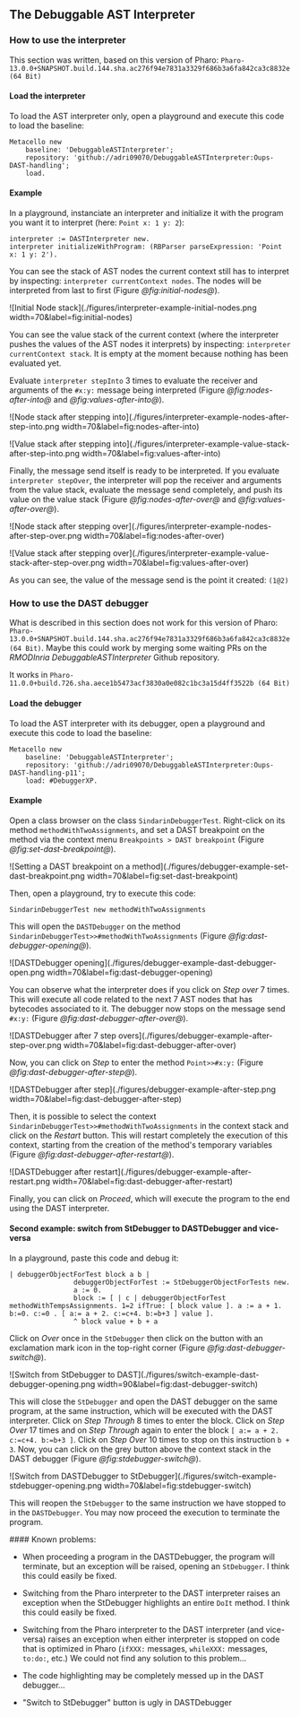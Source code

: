 ## The Debuggable AST Interpreter

### How to use the interpreter

This section was written, based on this version of Pharo: `Pharo-13.0.0+SNAPSHOT.build.144.sha.ac276f94e7831a3329f686b3a6fa842ca3c8832e (64 Bit)`

#### Load the interpreter

To load the AST interpreter only, open a playground and execute this code to load the baseline:

```Smalltalk
Metacello new
    baseline: 'DebuggableASTInterpreter';
    repository: 'github://adri09070/DebuggableASTInterpreter:Oups-DAST-handling';
    load.
```

#### Example

In a playground, instanciate an interpreter and initialize it with the program you want it to interpret (here: `Point x: 1 y: 2`):

```Smalltalk
interpreter := DASTInterpreter new.
interpreter initializeWithProgram: (RBParser parseExpression: 'Point x: 1 y: 2').
```

You can see the stack of AST nodes the current context still has to interpret by inspecting: `interpreter currentContext nodes`. The nodes will be interpreted from last to first (Figure *@fig:initial-nodes@*).

![Initial Node stack](./figures/interpreter-example-initial-nodes.png width=70&label=fig:initial-nodes)

You can see the value stack of the current context (where the interpreter pushes the values of the AST nodes it interprets) by inspecting: `interpreter currentContext stack`. It is empty at the moment because nothing has been evaluated yet.

Evaluate `interpreter stepInto` 3 times to evaluate the receiver and arguments of the `#x:y:` message being interpreted (Figure *@fig:nodes-after-into@* and *@fig:values-after-into@*).  

![Node stack after stepping into](./figures/interpreter-example-nodes-after-step-into.png width=70&label=fig:nodes-after-into)  

![Value stack after stepping into](./figures/interpreter-example-value-stack-after-step-into.png width=70&label=fig:values-after-into)  


Finally, the message send itself is ready to be interpreted. If you evaluate `interpreter stepOver`, the interpreter will pop the receiver and arguments from the value stack, evaluate the message send completely, and push its value on the value stack (Figure *@fig:nodes-after-over@* and *@fig:values-after-over@*).  

![Node stack after stepping over](./figures/interpreter-example-nodes-after-step-over.png width=70&label=fig:nodes-after-over)  

![Value stack after stepping over](./figures/interpreter-example-value-stack-after-step-over.png width=70&label=fig:values-after-over)  

As you can see, the value of the message send is the point it created: `(1@2)`

### How to use the DAST debugger

What is described in this section does not work for this version of Pharo: `Pharo-13.0.0+SNAPSHOT.build.144.sha.ac276f94e7831a3329f686b3a6fa842ca3c8832e (64 Bit)`. 
Maybe this could work by merging some waiting PRs on the _RMODInria DebuggableASTInterpreter_ Github repository.

It works in `Pharo-11.0.0+build.726.sha.aece1b5473acf3830a0e082c1bc3a15d4ff3522b (64 Bit)`

#### Load the debugger

To load the AST interpreter with its debugger, open a playground and execute this code to load the baseline:

```Smalltalk
Metacello new
    baseline: 'DebuggableASTInterpreter';
    repository: 'github://adri09070/DebuggableASTInterpreter:Oups-DAST-handling-p11';
    load: #DebuggerXP.
```

#### Example

Open a class browser on the class `SindarinDebuggerTest`.
Right-click on its method `methodWithTwoAssignments`, and set a DAST breakpoint on the method via the context menu `Breakpoints > DAST breakpoint` (Figure *@fig:set-dast-breakpoint@*).

![Setting a DAST breakpoint on a method](./figures/debugger-example-set-dast-breakpoint.png width=70&label=fig:set-dast-breakpoint)

Then, open a playground, try to execute this code:

```Smalltalk
SindarinDebuggerTest new methodWithTwoAssignments 
```

This will open the `DASTDebugger` on the method `SindarinDebuggerTest>>#methodWithTwoAssignments` (Figure *@fig:dast-debugger-opening@*).

![DASTDebugger opening](./figures/debugger-example-dast-debugger-open.png width=70&label=fig:dast-debugger-opening)

You can observe what the interpreter does if you click on _Step over_ 7 times. 
This will execute all code related to the next 7 AST nodes that has bytecodes associated to it.
The debugger now stops on the message send `#x:y:` (Figure *@fig:dast-debugger-after-over@*).

![DASTDebugger after 7 step overs](./figures/debugger-example-after-step-over.png width=70&label=fig:dast-debugger-after-over)

Now, you can click on _Step_ to enter the method `Point>>#x:y:` (Figure *@fig:dast-debugger-after-step@*).

![DASTDebugger after step](./figures/debugger-example-after-step.png width=70&label=fig:dast-debugger-after-step)

Then, it is possible to select the context `SindarinDebuggerTest>>#methodWithTwoAssignments` in the context stack and click on the _Restart_ button.
This will restart completely the execution of this context, starting from the creation of the method's temporary variables (Figure *@fig:dast-debugger-after-restart@*).

![DASTDebugger after restart](./figures/debugger-example-after-restart.png width=70&label=fig:dast-debugger-after-restart)

Finally, you can click on _Proceed_, which will execute the program to the end using the DAST interpreter.

#### Second example: switch from StDebugger to DASTDebugger and vice-versa

In a playground, paste this code and debug it:

```Smalltalk
| debuggerObjectForTest block a b |
				debuggerObjectForTest := StDebuggerObjectForTests new. 
				a := 0.
				block := [ | c | debuggerObjectForTest methodWithTempsAssignments. 1=2 ifTrue: [ block value ]. a := a + 1. b:=0. c:=0 . [ a:= a + 2. c:=c+4. b:=b+3 ] value ].
				^ block value + b + a
```

Click on _Over_ once in the `StDebugger` then click on the button with an exclamation mark icon in the top-right corner (Figure *@fig:dast-debugger-switch@*).

![Switch from StDebugger to DAST](./figures/switch-example-dast-debugger-opening.png width=90&label=fig:dast-debugger-switch)

This will close the `StDebugger` and open the DAST debugger on the same program, at the same instruction, which will be executed with the DAST interpreter.
Click on _Step Through_ 8 times to enter the block.
Click on _Step Over_ 17 times and on _Step Through_ again to enter the block `[ a:= a + 2. c:=c+4. b:=b+3 ]`.
Click on _Step Over_ 10 times to stop on this instruction `b + 3`.
Now, you can click on the grey button above the context stack in the DAST debugger (Figure *@fig:stdebugger-switch@*).

![Switch from DASTDebugger to StDebugger](./figures/switch-example-stdebugger-opening.png width=70&label=fig:stdebugger-switch)

This will reopen the `StDebugger` to the same instruction we have stopped to in the `DASTDebugger`.
You may now proceed the execution to terminate the program.

#### Known problems:

- When proceeding a program in the DASTDebugger, the program will terminate, but an exception will be raised, opening an `StDebugger`. I think this could easily be fixed.

- Switching from the Pharo interpreter to the DAST interpreter raises an exception when the StDebugger highlights an entire `DoIt` method. I think this could easily be fixed.

- Switching from the Pharo interpreter to the DAST interpreter (and vice-versa) raises an exception when either interpreter is stopped on code that is optimized in Pharo (`ifXXX:` messages, `whileXXX:` messages, `to:do:`, etc.) We could not find any solution to this problem...

- The code highlighting may be completely messed up in the DAST debugger...

- "Switch to StDebugger" button is ugly in DASTDebugger


